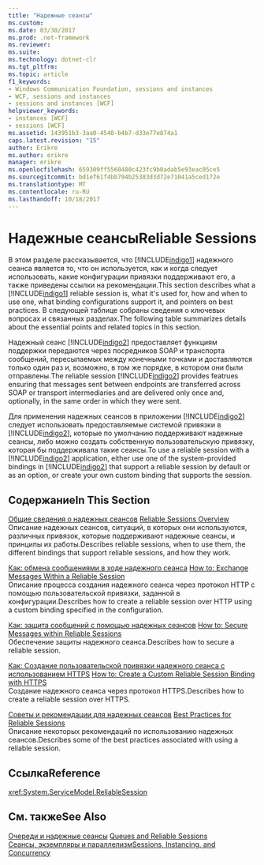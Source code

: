 ```yaml
---
title: "Надежные сеансы"
ms.custom: 
ms.date: 03/30/2017
ms.prod: .net-framework
ms.reviewer: 
ms.suite: 
ms.technology: dotnet-clr
ms.tgt_pltfrm: 
ms.topic: article
f1_keywords:
- Windows Communication Foundation, sessions and instances
- WCF, sessions and instances
- sessions and instances [WCF]
helpviewer_keywords:
- instances [WCF]
- sessions [WCF]
ms.assetid: 143951b3-3aa0-4540-b4b7-d33e77e874a1
caps.latest.revision: "15"
author: Erikre
ms.author: erikre
manager: erikre
ms.openlocfilehash: 659309ff5560480c423fc9b0adab5e93eac05ce5
ms.sourcegitcommit: bd1ef61f4bb794b25383d3d72e71041a5ced172e
ms.translationtype: MT
ms.contentlocale: ru-RU
ms.lasthandoff: 10/18/2017
---
```

# <a name="reliable-sessions"></a><span data-ttu-id="41161-102">Надежные сеансы</span><span class="sxs-lookup"><span data-stu-id="41161-102">Reliable Sessions</span></span>

<span data-ttu-id="41161-103">В этом разделе рассказывается, что [!INCLUDE[indigo1](../../../../includes/indigo1-md.md)] надежного сеанса является то, что он используется, как и когда следует использовать, какие конфигурации привязки поддерживают его, а также приведены ссылки на рекомендации.</span><span class="sxs-lookup"><span data-stu-id="41161-103">This section describes what a [!INCLUDE[indigo1](../../../../includes/indigo1-md.md)] reliable session is, what it's used for, how and when to use one, what binding configurations support it, and pointers on best practices.</span></span> <span data-ttu-id="41161-104">В следующей таблице собраны сведения о ключевых вопросах и связанных разделах.</span><span class="sxs-lookup"><span data-stu-id="41161-104">The following table summarizes details about the essential points and related topics in this section.</span></span>

<span data-ttu-id="41161-105">Надежный сеанс [!INCLUDE[indigo2](../../../../includes/indigo2-md.md)] предоставляет функциям поддержки передаются через посредников SOAP и транспорта сообщений, пересылаемых между конечными точками и доставляются только один раз и, возможно, в том же порядке, в котором они были отправлены.</span><span class="sxs-lookup"><span data-stu-id="41161-105">The reliable session [!INCLUDE[indigo2](../../../../includes/indigo2-md.md)] provides featrues ensuring that messages sent between endpoints are transferred across SOAP or transport intermediaries and are delivered only once and, optionally, in the same order in which they were sent.</span></span>

<span data-ttu-id="41161-106">Для применения надежных сеансов в приложении [!INCLUDE[indigo2](../../../../includes/indigo2-md.md)] следует использовать предоставляемые системой привязки в [!INCLUDE[indigo2](../../../../includes/indigo2-md.md)], которые по умолчанию поддерживают надежные сеансы, либо можно создать собственную пользовательскую привязку, которая бы поддерживала такие сеансы.</span><span class="sxs-lookup"><span data-stu-id="41161-106">To use a reliable session with a [!INCLUDE[indigo2](../../../../includes/indigo2-md.md)] application, either use one of the system-provided bindings in [!INCLUDE[indigo2](../../../../includes/indigo2-md.md)] that support a reliable session by default or as an option, or create your own custom binding that supports the session.</span></span>

## <a name="in-this-section"></a><span data-ttu-id="41161-107">Содержание</span><span class="sxs-lookup"><span data-stu-id="41161-107">In This Section</span></span>

<span data-ttu-id="41161-108">[Общие сведения о надежных сеансов](../../../../docs/framework/wcf/feature-details/reliable-sessions-overview.md) </span><span class="sxs-lookup"><span data-stu-id="41161-108">[Reliable Sessions Overview](../../../../docs/framework/wcf/feature-details/reliable-sessions-overview.md) </span></span>  
<span data-ttu-id="41161-109">Описание надежных сеансов, ситуаций, в которых они используются, различных привязок, которые поддерживают надежные сеансы, и принципы их работы.</span><span class="sxs-lookup"><span data-stu-id="41161-109">Describes reliable sessions, when to use them, the different bindings that support reliable sessions, and how they work.</span></span>

<span data-ttu-id="41161-110">[Как: обмена сообщениями в ходе надежного сеанса](../../../../docs/framework/wcf/feature-details/how-to-exchange-messages-within-a-reliable-session.md) </span><span class="sxs-lookup"><span data-stu-id="41161-110">[How to: Exchange Messages Within a Reliable Session](../../../../docs/framework/wcf/feature-details/how-to-exchange-messages-within-a-reliable-session.md) </span></span>  
<span data-ttu-id="41161-111">Описание процесса создания надежного сеанса через протокол HTTP с помощью пользовательской привязки, заданной в конфигурации.</span><span class="sxs-lookup"><span data-stu-id="41161-111">Describes how to create a reliable session over HTTP using a custom binding specified in the configuration.</span></span>

<span data-ttu-id="41161-112">[Как: защита сообщений с помощью надежных сеансов](../../../../docs/framework/wcf/feature-details/how-to-secure-messages-within-reliable-sessions.md) </span><span class="sxs-lookup"><span data-stu-id="41161-112">[How to: Secure Messages within Reliable Sessions](../../../../docs/framework/wcf/feature-details/how-to-secure-messages-within-reliable-sessions.md) </span></span>  
<span data-ttu-id="41161-113">Обеспечение защиты надежного сеанса.</span><span class="sxs-lookup"><span data-stu-id="41161-113">Describes how to secure a reliable session.</span></span>

<span data-ttu-id="41161-114">[Как: Создание пользовательской привязки надежного сеанса с использованием HTTPS](../../../../docs/framework/wcf/feature-details/how-to-create-a-custom-reliable-session-binding-with-https.md) </span><span class="sxs-lookup"><span data-stu-id="41161-114">[How to: Create a Custom Reliable Session Binding with HTTPS](../../../../docs/framework/wcf/feature-details/how-to-create-a-custom-reliable-session-binding-with-https.md) </span></span>  
<span data-ttu-id="41161-115">Создание надежного сеанса через протокол HTTPS.</span><span class="sxs-lookup"><span data-stu-id="41161-115">Describes how to create a reliable session over HTTPS.</span></span>

<span data-ttu-id="41161-116">[Советы и рекомендации для надежных сеансов](../../../../docs/framework/wcf/feature-details/best-practices-for-reliable-sessions.md) </span><span class="sxs-lookup"><span data-stu-id="41161-116">[Best Practices for Reliable Sessions](../../../../docs/framework/wcf/feature-details/best-practices-for-reliable-sessions.md) </span></span>  
<span data-ttu-id="41161-117">Описание некоторых рекомендаций по использованию надежных сеансов.</span><span class="sxs-lookup"><span data-stu-id="41161-117">Describes some of the best practices associated with using a reliable session.</span></span>

## <a name="reference"></a><span data-ttu-id="41161-118">Ссылка</span><span class="sxs-lookup"><span data-stu-id="41161-118">Reference</span></span>

<xref:System.ServiceModel.ReliableSession>

## <a name="see-also"></a><span data-ttu-id="41161-119">См. также</span><span class="sxs-lookup"><span data-stu-id="41161-119">See Also</span></span>

<span data-ttu-id="41161-120">[Очереди и надежные сеансы](../../../../docs/framework/wcf/feature-details/queues-and-reliable-sessions.md) </span><span class="sxs-lookup"><span data-stu-id="41161-120">[Queues and Reliable Sessions](../../../../docs/framework/wcf/feature-details/queues-and-reliable-sessions.md) </span></span>  
[<span data-ttu-id="41161-121">Сеансы, экземпляры и параллелизм</span><span class="sxs-lookup"><span data-stu-id="41161-121">Sessions, Instancing, and Concurrency</span></span>](../../../../docs/framework/wcf/feature-details/sessions-instancing-and-concurrency.md)
